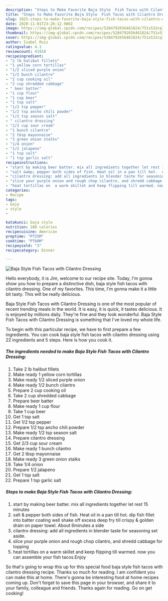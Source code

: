 ```yaml
---
description: "Steps to Make Favorite Baja Style  Fish Tacos with Cilantro Dressing"
title: "Steps to Make Favorite Baja Style  Fish Tacos with Cilantro Dressing"
slug: 1025-steps-to-make-favorite-baja-style-fish-tacos-with-cilantro-dressing
date: 2020-11-01T23:28:12.986Z
image: https://img-global.cpcdn.com/recipes/5284792656461824/751x532cq70/baja-style-fish-tacos-with-cilantro-dressing-recipe-main-photo.jpg
thumbnail: https://img-global.cpcdn.com/recipes/5284792656461824/751x532cq70/baja-style-fish-tacos-with-cilantro-dressing-recipe-main-photo.jpg
cover: https://img-global.cpcdn.com/recipes/5284792656461824/751x532cq70/baja-style-fish-tacos-with-cilantro-dressing-recipe-main-photo.jpg
author: Isabel Ruiz
ratingvalue: 4.1
reviewcount: 41918
recipeingredient:
- "2 lb halibut fillets"
- "1 yellow corn tortillas"
- "1/2 sliced purple onion"
- "1/2 bunch cilantro"
- "2 cup cooking oil"
- "2 cup shredded cabbage"
- " beer batter"
- "1 cup flour"
- "1 cup beer"
- "1 tsp salt"
- "1/2 tsp pepper"
- "1/2 tsp ancho chili powder"
- "1/2 tsp season salt"
- " cilantro dressing"
- "2/3 cup sour cream"
- "1 bunch cilantro"
- "2 tbsp mayonnaise"
- "3 green onion stalks"
- "1/4 onion"
- "1/2 jalapeno"
- "1 tsp salt"
- "1 tsp garlic salt"
recipeinstructions:
- "start by making beer batter. mix all ingredients together let rest 15 minutes"
- "salt &amp; pepper both sides of fish. Heat oil in a pan till hot.  dip fish fillet into batter coating well shake off excess deep fry till crispy &amp; golden drain on paper towel. About 6minutes a side"
- "cilantro dressing: add all ingredients in blender taste for seasoning set aside."
- "slice your purple onion and rough chop cilantro, and shredd cabbage for topping"
- "heat tortillas on  a warm skillet and keep flipping till warmed. now you can assemble your fish tacos.Enjoy"
categories:
- Recipe
tags:
- baja
- style
- 

katakunci: baja style  
nutrition: 288 calories
recipecuisine: American
preptime: "PT25M"
cooktime: "PT60M"
recipeyield: "3"
recipecategory: Dinner

---
```



![Baja Style  Fish Tacos with Cilantro Dressing](https://img-global.cpcdn.com/recipes/5284792656461824/751x532cq70/baja-style-fish-tacos-with-cilantro-dressing-recipe-main-photo.jpg)

Hello everybody, it is Jim, welcome to our recipe site. Today, I'm gonna show you how to prepare a distinctive dish, baja style  fish tacos with cilantro dressing. One of my favorites. This time, I'm gonna make it a little bit tasty. This will be really delicious.



Baja Style  Fish Tacos with Cilantro Dressing is one of the most popular of recent trending meals in the world. It is easy, it is quick, it tastes delicious. It is enjoyed by millions daily. They're fine and they look wonderful. Baja Style  Fish Tacos with Cilantro Dressing is something that I've loved my whole life.


To begin with this particular recipe, we have to first prepare a few ingredients. You can cook baja style  fish tacos with cilantro dressing using 22 ingredients and 5 steps. Here is how you cook it.

<!--inarticleads1-->

##### The ingredients needed to make Baja Style  Fish Tacos with Cilantro Dressing:

1. Take 2 lb halibut fillets
1. Make ready 1 yellow corn tortillas
1. Make ready 1/2 sliced purple onion
1. Make ready 1/2 bunch cilantro
1. Prepare 2 cup cooking oil
1. Take 2 cup shredded cabbage
1. Prepare  beer batter
1. Make ready 1 cup flour
1. Take 1 cup beer
1. Get 1 tsp salt
1. Get 1/2 tsp pepper
1. Prepare 1/2 tsp ancho chili powder
1. Make ready 1/2 tsp season salt
1. Prepare  cilantro dressing
1. Get 2/3 cup sour cream
1. Make ready 1 bunch cilantro
1. Get 2 tbsp mayonnaise
1. Make ready 3 green onion stalks
1. Take 1/4 onion
1. Prepare 1/2 jalapeno
1. Get 1 tsp salt
1. Prepare 1 tsp garlic salt




<!--inarticleads2-->

##### Steps to make Baja Style  Fish Tacos with Cilantro Dressing:

1. start by making beer batter. mix all ingredients together let rest 15 minutes
1. salt &amp; pepper both sides of fish. Heat oil in a pan till hot.  dip fish fillet into batter coating well shake off excess deep fry till crispy &amp; golden drain on paper towel. About 6minutes a side
1. cilantro dressing: add all ingredients in blender taste for seasoning set aside.
1. slice your purple onion and rough chop cilantro, and shredd cabbage for topping
1. heat tortillas on  a warm skillet and keep flipping till warmed. now you can assemble your fish tacos.Enjoy




So that's going to wrap this up for this special food baja style  fish tacos with cilantro dressing recipe. Thanks so much for reading. I am confident you can make this at home. There's gonna be interesting food at home recipes coming up. Don't forget to save this page in your browser, and share it to your family, colleague and friends. Thanks again for reading. Go on get cooking!
